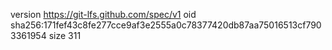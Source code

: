 version https://git-lfs.github.com/spec/v1
oid sha256:171fef43c8fe277cce9af3e2555a0c78377420db87aa75016513cf7903361954
size 311
